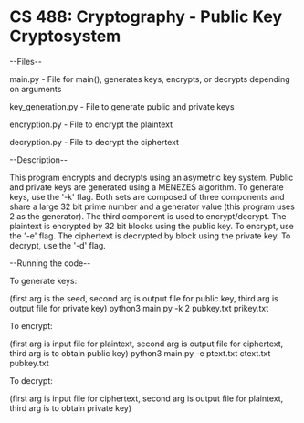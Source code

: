 # CS 488: Cryptography - Public Key Cryptosystem

--Files--

main.py - File for main(), generates keys, encrypts, or decrypts depending on arguments

key_generation.py - File to generate public and private keys

encryption.py - File to encrypt the plaintext

decryption.py - File to decrypt the ciphertext

--Description--

This program encrypts and decrypts using an asymetric key system. Public and private keys are
generated using a MENEZES algorithm. To generate keys, use the '-k' flag. Both sets are composed 
of three components and share a large 32 bit prime number and a generator value (this program uses
2 as the generator). The third component is used to encrypt/decrypt. The plaintext is encrypted by 
32 bit blocks using the public key. To encrypt, use the '-e' flag. The ciphertext is decrypted 
by block using the private key. To decrypt, use the '-d' flag.

--Running the code--

To generate keys: 

(first arg is the seed, second arg is output file for public key, third arg is output file for private key)
python3 main.py -k 2 pubkey.txt prikey.txt

To encrypt:

(first arg is input file for plaintext, second arg is output file for ciphertext, third arg is to obtain public key)
python3 main.py -e ptext.txt ctext.txt pubkey.txt

To decrypt:

(first arg is input file for ciphertext, second arg is output file for plaintext, third arg is to obtain private key)

